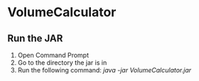 # VolumeCalculator

## Run the JAR
1. Open Command Prompt
2. Go to the directory the jar is in
3. Run the following command:  *java -jar VolumeCalculator.jar*
